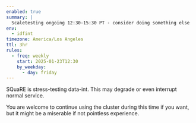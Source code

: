 ```yaml
---
enabled: true
summary: |
  Scaletesting ongoing 12:30-15:30 PT - consider doing something else
env:
  - idfint
timezone: America/Los Angeles
ttl: 3hr
rules:
  - freq: weekly
    start: 2025-01-23T12:30
    by_weekday:
      - day: friday
---
```


SQuaRE is stress-testing data-int.
This may degrade or even interrupt normal service.

You are welcome to continue using the cluster during this time if you want, but it might be a miserable if not pointless experience.
